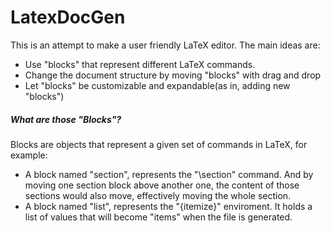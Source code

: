 # LatexDocGen
This is an attempt to make a user friendly LaTeX editor. The main ideas are:
  - Use "blocks" that represent different LaTeX commands.
  - Change the document structure by moving "blocks" with drag and drop
  - Let "blocks" be customizable and expandable(as in, adding new "blocks")

##### What are those "Blocks"?
Blocks are objects that represent a given set of commands in LaTeX, for example:
   - A block named "section", represents the "\section" command. And by moving one section block above another one, the content of those sections would also move, effectively moving the whole section.
   - A block named "list", represents the "{itemize}" enviroment. It holds a list of values that will become "items" when the file is generated.
